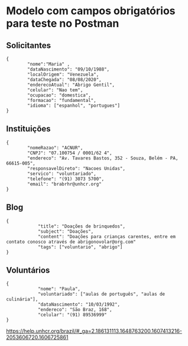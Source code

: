 # Modelo com campos obrigatórios para teste no Postman

## Solicitantes

    {
            "nome":"Maria" ,
            "dataNascimento": "09/10/1988",
            "localOrigem": "Venezuela",
            "dataChegada": "08/08/2020",
            "enderecoAtual": "Abrigo Gentil",
            "celular": "Nao tem",
            "ocupacao": "domestica",
            "formacao": "fundamental",
            "idioma": ["espanhol", "portugues"]
    }

## Instituições
    {
            "nomeRazao": "ACNUR",
            "CNPJ": "07.100754 / 0001/62 4",
            "endereco": "Av. Tavares Bastos, 352 - Souza, Belém - PA, 66615-005",
            "responsavelDireto": "Nacoes Unidas",
            "servico": "voluntariado",
            "telefone": "(91) 3073 5700",
            "email": "brabrhr@unhcr.org"      
    }

## Blog

    {
                "title": "Doações de brinquedos",
                "subject": "Doações",
                "content": "Doações para crianças carentes, entre em contato conosco através de abrigonovolar@org.com"
                "tags": ["voluntario", "abrigo"]
    }

## Voluntários

    {
                "nome": "Paula",
                "voluntariado": ["aulas de português", "aulas de culinária"],
                "dataNascimento": "10/03/1992",
                "endereco": "São Braz, 168",
                "celular": "(91) 89536999"
    }

<https://help.unhcr.org/brazil/#_ga=2.186131113.1648763200.1607413216-2053606720.1606725861>